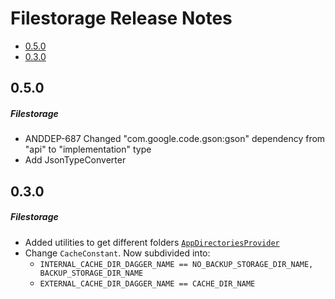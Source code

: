 # Filestorage Release Notes

- [0.5.0](#050)
- [0.3.0](#030)

## 0.5.0
##### Filestorage
* ANDDEP-687 Changed "com.google.code.gson:gson" dependency from "api" to "implementation" type
* Add JsonTypeConverter
## 0.3.0
##### Filestorage
* Added utilities to get different folders [`AppDirectoriesProvider`](lib-filestorage/src/main/java/ru/surfstudio/android/filestorage/utils/AppDirectoriesProvider.kt)
* Change `CacheConstant`. Now subdivided into:
  * `INTERNAL_CACHE_DIR_DAGGER_NAME == NO_BACKUP_STORAGE_DIR_NAME, BACKUP_STORAGE_DIR_NAME`
  * `EXTERNAL_CACHE_DIR_DAGGER_NAME == CACHE_DIR_NAME`